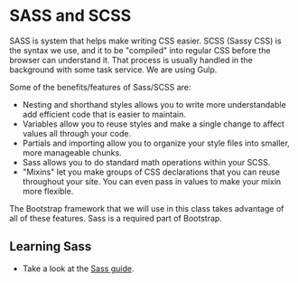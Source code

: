 # SASS and SCSS

SASS is system that helps make writing CSS easier. SCSS (Sassy CSS) is the syntax we use, and it to be "compiled" into regular CSS before the browser can understand it. That process is usually handled in the background with some task service. We are using Gulp.

Some of the benefits/features of Sass/SCSS are:

- Nesting and shorthand styles allows you to write more understandable add efficient code that is easier to maintain.
- Variables allow you to reuse styles and make a single change to affect values all through your code.
- Partials and importing allow you to organize your style files into smaller, more manageable chunks.
- Sass allows you to do standard math operations within your SCSS.
- "Mixins" let you make groups of CSS declarations that you can reuse throughout your site. You can even pass in values to make your mixin more flexible. 

The Bootstrap framework that we will use in this class takes advantage of all of these features. Sass is a required part of Bootstrap.

## Learning Sass

- Take a look at the [Sass guide](https://sass-lang.com/guide).

